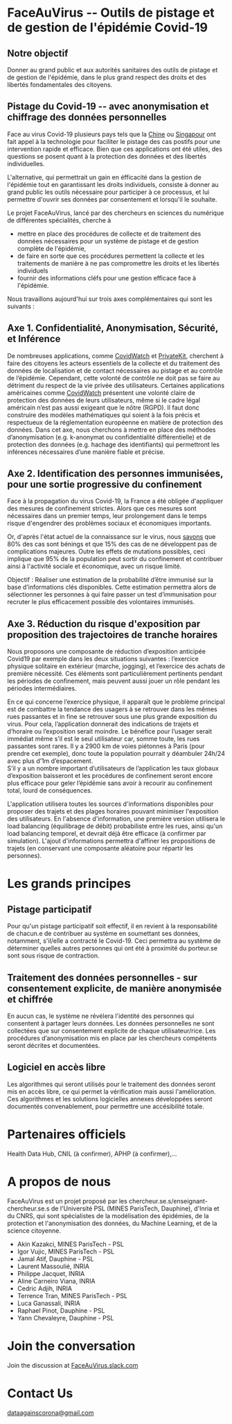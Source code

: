 # FaceAuVirus -- Outils de pistage et de gestion de l'épidémie Covid-19 

## Notre objectif
Donner au grand public et aux autorités sanitaires des outils de pistage et de gestion de l'épidémie, dans le plus grand respect des droits et des libertés fondamentales des citoyens.

## Pistage du Covid-19 -- avec anonymisation et chiffrage des données personnelles
Face au virus Covid-19 plusieurs pays tels que la [Chine](https://www.futura-sciences.com/tech/actualites/technologie-chine-debauche-technologies-faire-face-epidemie-coronavirus-79629/) ou [Singapour](https://www.tech.gov.sg/media/technews/tracetogether-behind-the-scenes-look-at-its-development-process) ont fait appel à la technologie pour faciliter le pistage des cas postifs pour une intervention rapide et efficace. Bien que ces applications ont été utiles, des questions se posent quant à la protection des données et des libertés individuelles. 

L'alternative, qui permettrait un gain en éfficacité dans la gestion de l'épidémie tout en garantissant les droits individuels, consiste à donner au grand public les outils nécessaire pour participer à ce processus, et lui permettre d'ouvrir ses données par consentement et lorsqu'il le souhaite. 

Le projet FaceAuVirus, lancé par des chercheurs en sciences du numérique de différentes spécialités, cherche à 
* mettre en place des procédures de collecte et de traitement des données nécessaires pour un système de pistage et de gestion complète de l'épidémie, 
* de faire en sorte que ces procédures permettent la collecte et les traitements de manière à ne pas compromettre les droits et les libertés individuels
* fournir des informations cléfs pour une gestion efficace face à l'épidémie.

Nous travaillons aujourd'hui sur trois axes complémentaires qui sont les suivants :


## Axe 1. Confidentialité, Anonymisation, Sécurité, et Inférence
 
De nombreuses applications, comme [CovidWatch](https://www.covid-watch.org/) et [PrivateKit](https://privatekit.mit.edu/), cherchent à faire des citoyens les acteurs essentiels de la collecte et du traitement des données de localisation et de contact nécessaires au pistage et au contrôle de l’épidémie. Cependant, cette volonté de contrôle ne doit pas se faire au détriment du respect de la vie privée des utilisateurs. Certaines applications américaines comme [CovidWatch](https://www.covid-watch.org/) présentent une volonté claire de protection des données de leurs utilisateurs, même si le cadre légal américain n’est pas aussi exigeant que le nôtre (RGPD). Il faut donc construire des modèles mathématiques qui soient à la fois précis et respectueux de la réglementation européenne en matière de protection des données. Dans cet axe, nous cherchons à mettre en place des méthodes d’anonymisation (e.g. k-anonymat ou confidentialité différentielle) et de protection des données (e.g. hachage des identifiants) qui permettront les inférences nécessaires d’une manière fiable et précise.

## Axe 2. Identification des personnes immunisées, pour une sortie progressive du confinement
Face à la propagation du virus Covid-19, la France a été obligée d'appliquer des mesures de confinement strictes. Alors que  ces mesures sont nécessaires dans un premier temps, leur prolongement dans le temps risque d'engendrer des problèmes sociaux et économiques importants. 

Or, d'après l'état actuel de la connaissance sur le virus, nous [savons](https://www.who.int/docs/default-source/coronaviruse/situation-reports/20200306-sitrep-46-covid-19.pdf?sfvrsn=96b04adf_2) que 80% des cas sont bénings et que 15% des cas de ne développent pas de complications majeures. Outre les effets de mutations possibles, ceci implique que 95% de la population peut sortir du confinement et contribuer ainsi à l'activité sociale et économique, avec un risque limité.

Objectif : Réaliser une estimation de la probabilité d’être immunisé sur la base d’informations clés disponibles. Cette estimation permettra alors de sélectionner les personnes à qui faire passer un test d’immunisation pour recruter le plus efficacement possible des volontaires immunisés.

## Axe 3. Réduction du risque d'exposition par proposition des trajectoires de tranche horaires

Nous proposons une composante de réduction d’exposition anticipée Covid19 par exemple dans les deux situations suivantes : l’exercice physique solitaire en extérieur (marche, jogging), et l’exercice des achats de première nécessité. Ces éléments sont particulièrement pertinents pendant les périodes de confinement, mais peuvent aussi jouer un rôle pendant les périodes intermédiaires.

En ce qui concerne l’exercice physique, il apparaît que le problème principal est de combattre la tendance des usagers à se retrouver dans les mêmes rues passantes et in fine se retrouver sous une plus grande exposition du virus. Pour cela, l’application donnerait des indications de trajets et d’horaire ou l’exposition serait moindre. Le bénéfice pour l’usager serait immédiat même s’il est le seul utilisateur car, somme toute, les rues passantes sont rares. Il y a 2900 km de voies piétonnes à Paris (pour prendre cet exemple), donc toute la population pourrait y déambuler 24h/24 avec plus d’1m d’espacement.  
S’il y a un nombre important d’utilisateurs de l’application les taux globaux d’exposition baisseront et les procédures de confinement seront encore plus efficace pour geler l’épidémie sans avoir à recourir au confinement total, lourd de conséquences.

L'application utilisera toutes les sources d'informations disponibles pour proposer des trajets et des plages horaires pouvant minimiser l'exposition des utilisateurs. En l'absence d'information, une première version utilisera le load balancing (équilibrage de débit) probabiliste entre les rues, ainsi qu'un load balancing temporel, et devrait déjà être efficace (à confirmer par simulation). L'ajout d'informations permettra d'affiner les propositions de trajets (en conservant une composante aléatoire pour répartir les personnes).


# Les grands principes

## Pistage participatif
Pour qu'un pistage participatif soit effectif, il en revient à la responsabilité de chacun.e de contribuer au système en soumettant ses données, notamment, s'il/elle a contracté le Covid-19. Ceci permettra au système de déterminer quelles autres personnes qui ont été à proximité du porteur.se sont sous risque de contraction. 

## Traitement des données personnelles - sur consentement explicite, de manière anonymisée et chiffrée
En aucun cas, le système ne révélera l'identité des personnes qui consentent à partager leurs données. Les données personnelles ne sont  collectées que sur consentement explicite de chaque utilisateur/rice. Les procédures d’anonymisation mis en place par les chercheurs compétents seront décrites et documentées.

## Logiciel en accès libre
Les algorithmes qui seront utilisés pour le traitement des données seront mis en accès libre, ce qui permet la vérification mais aussi l'amélioration. Ces algorithmes et les solutions logicielles annexes développées seront documentés convenablement, pour permettre une accésibilité totale. 


# Partenaires officiels
Health Data Hub, CNIL (à confirmer), APHP (à confirmer),...

# A propos de nous
FaceAuVirus est un projet proposé par les chercheur.se.s/enseignant-chercheur.se.s de l'Université PSL (MINES ParisTech, Dauphine),  d'Inria et du CNRS, qui sont spécialistes de la modélisation des épidémies, de la protection et l'anonymisation des données, du Machine Learning, et de la science citoyenne.

- Akin Kazakci, MINES ParisTech - PSL
- Igor Vujic, MINES ParisTech - PSL 
- Jamal Atif, Dauphine - PSL
- Laurent Massoulié, INRIA
- Philippe Jacquet, INRIA
- Aline Carneiro Viana, INRIA
- Cedric Adjih, INRIA
- Terrence Tran, MINES ParisTech - PSL
- Luca Ganassali, INRIA
- Raphael Pinot, Dauphine - PSL
- Yann Chevaleyre, Dauphine - PSL

# Join the conversation
Join the discussion at [FaceAuVirus.slack.com](https://join.slack.com/t/faceauvirus/shared_invite/zt-d7w8rbbq-OSEesNhV6vI0YhhSp6Nu6g)

# Contact Us
 [dataagainscorona@gmail.com](dataagainstcorona@gmail.com)
